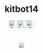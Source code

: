 <h1 align="center">kitbot14</h1>
<a href="https://github.com/kitbot14"></a>

<p align="center">
  <img height="25" src="https://api.visitorbadge.io/api/VisitorHit?user=kitbot14&countColorcountColor&countColor=%23006EFF" alt="Profile Views"/>
  <img height="25" src="https://img.shields.io/github/followers/kitbot14?color=4a12ba&style=for-the-badge&logo=github&label=Follow" alt="Followers"/> 
  <img height="25" src="https://img.shields.io/github/stars/kitbot14?color=f429ff&style=for-the-badge&logo=github&label=Stars" alt="Stars"/> 
</p> 
<br>

<p align="center">
  <img src="https://github-readme-stats.vercel.app/api/?username=kitbot14&title_color=674fc9&text_color=9f9f9f&show_icons=true&bg_color=00000000&hide_border=true&icon_color=674fc9&hide_title=true&count_private=true" />
</p>

